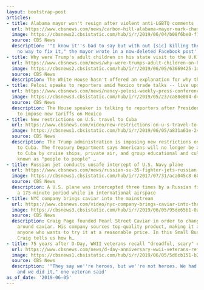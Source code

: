 ```yaml
---
layout: bootstrap-post
articles:
- title: Alabama mayor won't resign after violent anti-LGBTQ comments
  url: https://www.cbsnews.com/news/carbon-hill-alabama-mayor-mark-chambers-refuses-to-resign-kill-lgbtq-community-facebook-post-2019-06-05/
  image: https://cbsnews2.cbsistatic.com/hub/i/r/2019/06/04/b08f6be0-f745-4fc0-967c-e60b53f6030d/thumbnail/1200x630/b25f048a1e2f97d3ca826b72a1cc0f6f/mayor-mark-chambers-wpcf-300x300.jpg
  source: CBS News
  description: '"I know it''s bad to say but with out [sic] killing them out there''s
    no way to fix it," the mayor wrote in a now-deleted Facebook post'
- title: Why were Trump's adult children on his state visit to the U.K.?
  url: https://www.cbsnews.com/news/why-were-trumps-adult-children-on-his-state-visit-to-the-uk/
  image: https://cbsnews2.cbsistatic.com/hub/i/r/2019/06/05/63669425-1d46-4694-856d-a0e713102f32/thumbnail/1200x630/4eb0ea50bc1332006c1d7d74205bba69/gettyimages-1147994702-594x594.jpg
  source: CBS News
  description: The White House hasn't offered an explanation for why they're there
- title: Pelosi speaks to reporters amid Mexico trade talks -- live updates
  url: https://www.cbsnews.com/news/nancy-pelosi-weekly-press-conference-trump-tariffs-2019-06-05-live-stream/
  image: https://cbsnews3.cbsistatic.com/hub/i/r/2019/05/23/ca88e004-d427-4852-b06f-2cc319568307/thumbnail/1200x630g2/c5bdf607c87c2c8e209f7aaf761978bd/gettyimages-1145684853.jpg
  source: CBS News
  description: The House speaker is talking to reporters after President Trump threatened
    to impose new tariffs on Mexico
- title: New restrictions on U.S. travel to Cuba
  url: https://www.cbsnews.com/video/new-restrictions-on-u-s-travel-to-cuba/
  image: https://cbsnews1.cbsistatic.com/hub/i/r/2019/06/05/a831a61e-243b-4b11-9387-3e1950f28dbd/thumbnail/1200x630/69239e11da69c6a9b060f2771025e271/0605-cbsn-travelrestrictionscuba-ckb-1867832-640x360.jpg
  source: CBS News
  description: The Trump administration is imposing new restrictions on U.S. travel
    to Cuba. The Treasury Department says Americans will no longer be allowed to travel
    to Cuba by cruise ships, private air, and group educational and culture trips
    known as "people to people" …
- title: Russian jet conducts unsafe intercept of U.S. Navy plane
  url: https://www.cbsnews.com/news/russian-su-35-fighter-jets-russian-jet-conducts-unsafe-intercept-of-us-navy-plane/
  image: https://cbsnews1.cbsistatic.com/hub/i/r/2017/07/31/aca045c8-60ee-4650-9b34-ba22475f2021/thumbnail/1200x630/eb14a49dab43f332c06869c39fa0c4fb/su-35-in-air-landing.jpg
  source: CBS News
  description: A U.S. plane was intercepted three times by a Russian fighter jet over
    a 175-minute period while in international airspace
- title: NYC company brings caviar into the mainstream
  url: https://www.cbsnews.com/video/nyc-company-brings-caviar-into-the-mainstream/
  image: https://cbsnews3.cbsistatic.com/hub/i/r/2019/06/05/95de65b1-0a95-4443-b110-0a4381053938/thumbnail/1200x630/f57d537e1e7b48cf205190581e9e3f1d/0605-cbsn-ckv-sponsor-nyccaviar-1867823-640x360.jpg
  source: CBS News
  description: Craig Page founded Pearl Street Caviar in order to change the conversation
    around caviar. His company sources top-quality product, making it available for
    anyone who wants to try it at a reasonable price. In this Small Business Spotlight,
    Craig tells us how h…
- title: 75 years after D-Day, WWII veterans recall "dreadful, scary" experiences
  url: https://www.cbsnews.com/news/d-day-anniversary-wwii-veterans-reflect-exciting-dreadful-scary-experiences/
  image: https://cbsnews1.cbsistatic.com/hub/i/r/2019/06/05/5d6cb151-b2d0-4ad6-ac3b-c290ef37f2a3/thumbnail/1200x630/2b5b5d6324325b4b5146fb401cfae222/0605-ctm-vetspretape-mason-1867767-640x360.jpg
  source: CBS News
  description: '"They say we''re heroes, but we''re not heroes. We had a job to do
    and we did it," one veteran said'
as_of_date: '2019-06-05'
---
```


